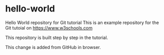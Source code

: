 # hello-world
Hello World repository for Git tutorial
This is an example repository for the Git tutoial on https://www.w3schools.com

This repository is built step by step in the tutorial.


This change is added from GitHub in browser.
